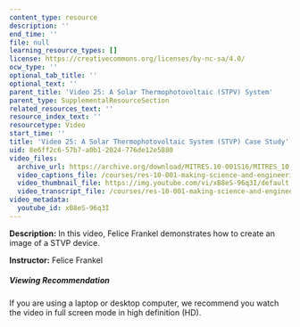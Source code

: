 ```yaml
---
content_type: resource
description: ''
end_time: ''
file: null
learning_resource_types: []
license: https://creativecommons.org/licenses/by-nc-sa/4.0/
ocw_type: ''
optional_tab_title: ''
optional_text: ''
parent_title: 'Video 25: A Solar Thermophotovoltaic (STPV) System'
parent_type: SupplementalResourceSection
related_resources_text: ''
resource_index_text: ''
resourcetype: Video
start_time: ''
title: 'Video 25: A Solar Thermophotovoltaic System (STVP) Case Study'
uid: 8e6ff2c6-57b7-a0b1-2024-776de12e5880
video_files:
  archive_url: https://archive.org/download/MITRES.10-001S16/MITRES_10-001S16_Track30_300k.mp4
  video_captions_file: /courses/res-10-001-making-science-and-engineering-pictures-a-practical-guide-to-presenting-your-work-spring-2016/cb898abef1fa543380666f521decdbc7_xB8eS-96q3I.vtt
  video_thumbnail_file: https://img.youtube.com/vi/xB8eS-96q3I/default.jpg
  video_transcript_file: /courses/res-10-001-making-science-and-engineering-pictures-a-practical-guide-to-presenting-your-work-spring-2016/da8cd9dfff486aef286858e482ce3eae_xB8eS-96q3I.pdf
video_metadata:
  youtube_id: xB8eS-96q3I
---
```


**Description:** In this video, Felice Frankel demonstrates how to create an image of a STVP device.

**Instructor:** Felice Frankel

##### Viewing Recommendation

If you are using a laptop or desktop computer, we recommend you watch the video in full screen mode in high definition (HD).

